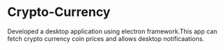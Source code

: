 # Crypto-Currency
Developed a desktop application using electron framework.This app can fetch crypto currency coin prices and allows desktop notificaations. 
